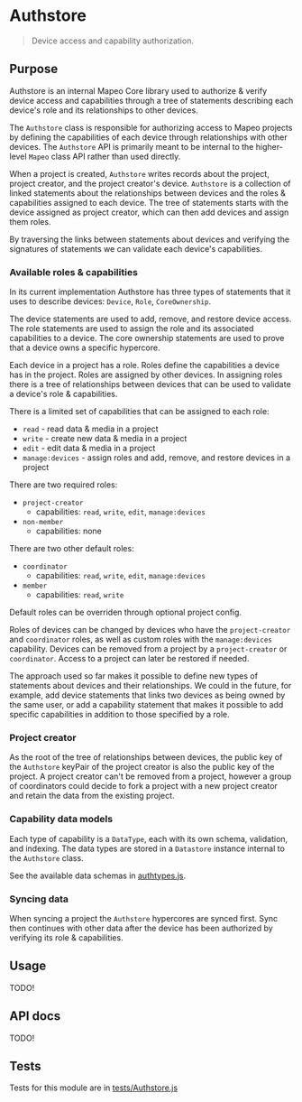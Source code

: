 # Authstore

> Device access and capability authorization.

## Purpose

Authstore is an internal Mapeo Core library used to authorize & verify device access and capabilities through a tree of statements describing each device's role and its relationships to other devices.

The `Authstore` class is responsible for authorizing access to Mapeo projects by defining the capabilities of each device through relationships with other devices. The `Authstore` API is primarily meant to be internal to the higher-level `Mapeo` class API rather than used directly.

When a project is created, `Authstore` writes records about the project, project creator, and the project creator's device.
`Authstore` is a collection of linked statements about the relationships between devices and the roles & capabilities assigned to each device. The tree of statements starts with the device assigned as project creator, which can then add devices and assign them roles.

By traversing the links between statements about devices and verifying the signatures of statements we can validate each device's capabilities.

### Available roles & capabilities

In its current implementation Authstore has three types of statements that it uses to describe devices: `Device`, `Role`, `CoreOwnership`.

The device statements are used to add, remove, and restore device access. The role statements are used to assign the role and its associated capabilities to a device. The core ownership statements are used to prove that a device owns a specific hypercore.

Each device in a project has a role. Roles define the capabilities a device has in the project. Roles are assigned by other devices. In assigning roles there is a tree of relationships between devices that can be used to validate a device's role & capabilities.

There is a limited set of capabilities that can be assigned to each role:

- `read` - read data & media in a project
- `write` - create new data & media in a project
- `edit` - edit data & media in a project
- `manage:devices` - assign roles and add, remove, and restore devices in a project

There are two required roles:

- `project-creator`
  - capabilities: `read`, `write`, `edit`, `manage:devices`
- `non-member`
  - capabilities: none

There are two other default roles:

- `coordinator`
  - capabilities: `read`, `write`, `edit`, `manage:devices`
- `member`
  - capabilities: `read`, `write`

Default roles can be overriden through optional project config.

Roles of devices can be changed by devices who have the `project-creator` and `coordinator` roles, as well as custom roles with the `manage:devices` capability. Devices can be removed from a project by a `project-creator` or `coordinator`. Access to a project can later be restored if needed.

The approach used so far makes it possible to define new types of statements about devices and their relationships. We could in the future, for example, add device statements that links two devices as being owned by the same user, or add a capability statement that makes it possible to add specific capabilities in addition to those specified by a role.

### Project creator

As the root of the tree of relationships between devices, the public key of the `Authstore` keyPair of the project creator is also the public key of the project. A project creator can't be removed from a project, however a group of coordinators could decide to fork a project with a new project creator and retain the data from the existing project.

### Capability data models

Each type of capability is a `DataType`, each with its own schema, validation, and indexing. The data types are stored in a `Datastore` instance internal to the `Authstore` class.

See the available data schemas in [authtypes.js](authtypes.js).

### Syncing data

When syncing a project the `Authstore` hypercores are synced first. Sync then continues with other data after the device has been authorized by verifying its role & capabilities.

## Usage

TODO!

## API docs

TODO!

## Tests

Tests for this module are in [tests/Authstore.js](../../tests/Authstore.js)
